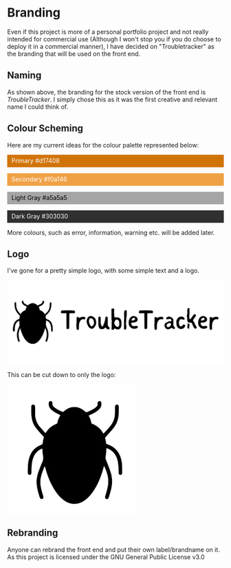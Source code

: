 Branding
========

Even if this project is more of a personal portfolio project and not really intended for commercial use (Although I won't stop you if you do choose to deploy it in a commercial manner), I have decided on "Troubletracker" as the branding that will be used on the front end.

## Naming

As shown above, the branding for the stock version of the front end is *TroubleTracker*.
I simply chose this as it was the first creative and relevant name I could think of.

## Colour Scheming

Here are my current ideas for the colour palette represented below:

<!--
The line height for the font used in Github MD means that the bottom padding looks smaller than it should.
Resolved by using 7px rather than 5px. 

This should not become an issue in the actual front end.
-->

<p class="small-tag" style="display: block; background: #d17408; color: white; padding: 5px 10px 7px 10px;">Primary #d17408</p>
<p class="small-tag" style="display: block; background: #f0a146; color: white; padding: 5px 10px 7px 10px;">Secondary #f0a146</p>
<p class="small-tag" style="display: block; background: #a5a5a5; color: black; padding: 5px 10px 7px 10px;">Light Gray #a5a5a5</p>
<p class="small-tag" style="display: block; background: #303030; color: white; padding: 5px 10px 7px 10px;">Dark Gray #303030</p>

More colours, such as error, information, warning etc. will be added later.

## Logo

I've gone for a pretty simple logo, with some simple text and a logo.

<img style="width: 800px; height: auto;" src="./.assets/TroubleTracker.svg">


This can be cut down to only the logo:

<img style="width: 300px; height: auto;" src="./.assets/TroubleTracker-Icon.svg">

## Rebranding

Anyone can rebrand the front end and put their own label/brandname on it.
As this project is licensed under the GNU General Public License v3.0